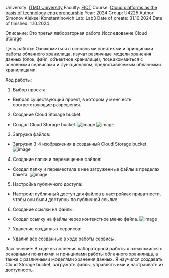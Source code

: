 University: [ITMO University](https://itmo.ru/ru/)
Faculty: [FICT](https://fict.itmo.ru)
Course: [Cloud platforms as the basis of technology entrepreneurship](https://itmo-ict-faculty.github.io/cloud-platforms-as-the-basis-of-technology-entrepreneurship/education/labs/)
Year: 2024
Group: U4225
Author: Simonov Aleksei Konstantinovich
Lab: Lab3
Date of create: 31.10.2024
Date of finished: 1.10.2024

Описание:
Это третья лабораторная работа Исследование Cloud Storage

Цель работы:
Ознакомиться с основными понятиями и принципами работы облачного хранилища, изучат различные модели хранения данных (блок, файл, объектное хранилище), познакоммиться с основными сервисами и функционалом, предоставляемым облачными хранилищами.

Ход работы:

1. Выбор проекта: 
- Выбрал существующий проект, в котором у меня есть соответствующие разрешения.
2. Создание Cloud Storage bucket:  
- Создал Cloud Storage bucket.
	![image](https://github.com/user-attachments/assets/c18f6a00-14bf-4081-8527-97bb44e49aec)
	![image](https://github.com/user-attachments/assets/4fe1f987-b87c-42c3-b617-d3c8516735a9)
3. Загрузка файлов:  
- Загрузил 3-4 изображения в созданный Cloud Storage bucket.
	![image](https://github.com/user-attachments/assets/b9a442f6-1551-4bfc-b7ca-46efb13af6c6)
4. Создание папки и перемещение файлов:  
- Создал папку и переместила в нее загруженные файлы в пределах бакета.
	![image](https://github.com/user-attachments/assets/869edac3-f8d1-45f1-b5bf-ef0e0db1b264)
5. Настройка публичного доступа:  
- Настроил публичный доступ для файлов в настройках приватности, чтобы они были доступны по публичной ссылке.
6. Создание ссылки на файлы:  
- Создал ссылку на файлы через контекстное меню файла.
	![image](https://github.com/user-attachments/assets/fc158a3b-75e7-4ef7-83c6-61679499f9bf)

7. Удаление созданных сервисов:  
- Удалил все созданные в ходе работы сервисы.

Заключение: 
В ходе выполнения лабораторной работы я ознакомился с основными понятиями и принципами работы облачного хранилища, а также с различными моделями хранения данных. Я научился создавать Cloud Storage bucket, загружать файлы, управлять ими и настраивать их доступность. 
